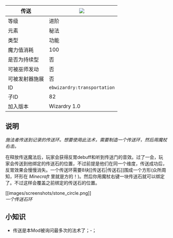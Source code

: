 | 传送 |![](https://github.com/Electroblob77/Wizardry/blob/1.12.2/src/main/resources/assets/ebwizardry/textures/spells/transportation.png)|
|---|---|
| 等级 | 进阶 |
| 元素 | 秘法 |
| 类型 | 功能 |
| 魔力值消耗 | 100 |
| 是否为持续型 | 否 |
| 可被巫师发动 | 否 |
| 可被发射器施展 | 否 |
| ID | `ebwizardry:transportation` |
| 子ID | 82 |
| 加入版本 | Wizardry 1.0 |
## 说明
_施法者传送到记录的传送环。想要使用此法术，需要制造一个传送环，然后用魔杖右击。_

在释放传送魔法后，玩家会获得反胃debuff和听到传送门的音效。过了一会，玩家会传送到他绑定的传送石的位置，不过前提是他们在同一个维度，传送成功后，反胃效果会慢慢消失。一个传送环需要8块[[传送石|传送石]]围成一个方形(众所周知，环形在  _Minecraft_ 里就是方的！)。然后你用魔杖右键一块传送石就可以绑定了。不过这样会覆盖之前绑定的传送石的位置。

[[images/screenshots/stone_circle.png]]  
_一个传送石环_

## 小知识
- 传送是本Mod被询问最多次的法术了；-；
